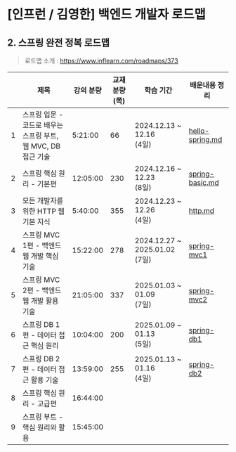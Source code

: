 # [인프런 / 김영한] 백엔드 개발자 로드맵

## 2. 스프링 완전 정복 로드맵

> 로드맵 소개 : https://www.inflearn.com/roadmaps/373

|   | 제목                                       | 강의 분량    | 교재 분량 (쪽) | 학습 기간                            | 배운내용 정리                               |
|---|------------------------------------------|----------|-----------|----------------------------------|---------------------------------------|
| 1 | 스프링 입문 - 코드로 배우는 스프링 부트, 웹 MVC, DB 접근 기술 | 5:21:00  | 66        | 2024.12.13 ~ 12.16 <br>(4일)      | [hello-spring.md](spring_01_start.md) |
| 2 | 스프링 핵심 원리 - 기본편                          | 12:05:00 | 230       | 2024.12.16 ~ 12.23 <br>(8일)      | [spring-basic.md](spring_02_basic.md) |
| 3 | 모든 개발자를 위한 HTTP 웹 기본 지식                  | 5:40:00  | 355       | 2024.12.23 ~ 12.26 <br>(4일)      | [http.md](spring_03_http.md)          |
| 4 | 스프링 MVC 1편 - 백엔드 웹 개발 핵심 기술              | 15:22:00 | 278       | 2024.12.27 ~ 2025.01.02 <br>(7일) | [spring-mvc1](spring_04_mvc1.md)      |
| 5 | 스프링 MVC 2편 - 백엔드 웹 개발 활용 기술              | 21:05:00 | 337       | 2025.01.03 ~ 01.09 <br>(7일)      | [spring-mvc2](spring_05_mvc2.md)      |
| 6 | 스프링 DB 1편 - 데이터 접근 핵심 원리                 | 10:04:00 | 200       | 2025.01.09 ~ 01.13 <br>(5일)      | [spring-db1](spring_06_db1.md)        |
| 7 | 스프링 DB 2편 - 데이터 접근 활용 기술                 | 13:59:00 | 255       | 2025.01.13 ~ 01.16 <br>(4일)      | [spring-db2](spring_07_db2.md)        |
| 8 | 스프링 핵심 원리 - 고급편                          | 16:44:00 |           |                                  |                                       |
| 9 | 스프링 부트 - 핵심 원리와 활용                       | 15:45:00 |           |                                  |                                       |
